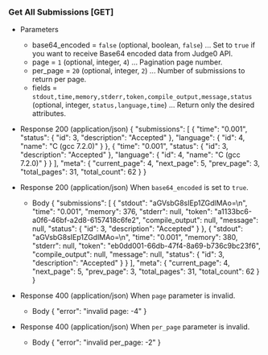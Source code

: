 ### Get All Submissions [GET]
+ Parameters
    + base64_encoded = `false` (optional, boolean, `false`) ... Set to `true` if you want to receive Base64 encoded data from Judge0 API.
    + page = `1` (optional, integer, `4`) ... Pagination page number.
    + per_page = `20` (optional, integer, `2`) ... Number of submissions to return per page. 
    + fields = `stdout,time,memory,stderr,token,compile_output,message,status` (optional, integer, `status,language,time`) ... Return only the desired attributes.

+ Response 200 (application/json)
    {
        "submissions": [
            {
                "time": "0.001",
                "status": {
                    "id": 3,
                    "description": "Accepted"
                },
                "language": {
                    "id": 4,
                    "name": "C (gcc 7.2.0)"
                }
            },
            {
                "time": "0.001",
                "status": {
                    "id": 3,
                    "description": "Accepted"
                },
                "language": {
                    "id": 4,
                    "name": "C (gcc 7.2.0)"
                }
            }
        ],
        "meta": {
            "current_page": 4,
            "next_page": 5,
            "prev_page": 3,
            "total_pages": 31,
            "total_count": 62
        }
    }

+ Response 200 (application/json)
    When `base64_encoded` is set to `true`.
    + Body
        {
            "submissions": [
                {
                    "stdout": "aGVsbG8sIEp1ZGdlMAo=\n",
                    "time": "0.001",
                    "memory": 376,
                    "stderr": null,
                    "token": "a1133bc6-a0f6-46bf-a2d8-6157418c6fe2",
                    "compile_output": null,
                    "message": null,
                    "status": {
                        "id": 3,
                        "description": "Accepted"
                    }
                },
                {
                    "stdout": "aGVsbG8sIEp1ZGdlMAo=\n",
                    "time": "0.001",
                    "memory": 380,
                    "stderr": null,
                    "token": "eb0dd001-66db-47f4-8a69-b736c9bc23f6",
                    "compile_output": null,
                    "message": null,
                    "status": {
                        "id": 3,
                        "description": "Accepted"
                    }
                }
            ],
            "meta": {
                "current_page": 4,
                "next_page": 5,
                "prev_page": 3,
                "total_pages": 31,
                "total_count": 62
            }
        }

+ Response 400 (application/json)
    When `page` parameter is invalid.
    + Body
        {
            "error": "invalid page: -4"
        }

+ Response 400 (application/json)
    When `per_page` parameter is invalid.
    + Body
        {
            "error": "invalid per_page: -2"
        }

<!-- include(../_unauthenticated.md) -->
<!-- include(../_unauthorized.md) -->